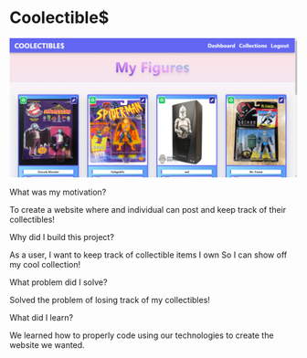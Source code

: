 # Coolectible$
![ScreenShot](./public/images/Project22.png)

What was my motivation?

To create a website where and individual can post and keep track of their collectibles!

Why did I build this project?

As a user, I want to keep track of collectible items I own So I can show off my cool collection!  

What problem did I solve? 

Solved the problem of losing track of my collectibles!

What did I learn?

We learned how to properly code using our technologies to create the website we wanted. 